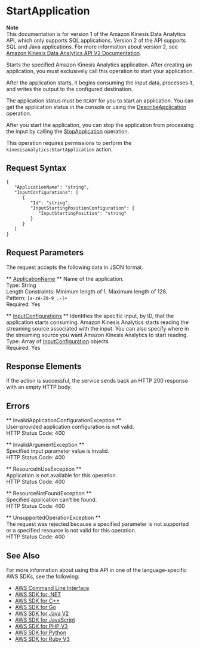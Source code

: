 # StartApplication<a name="API_StartApplication"></a>

**Note**  
This documentation is for version 1 of the Amazon Kinesis Data Analytics API, which only supports SQL applications\. Version 2 of the API supports SQL and Java applications\. For more information about version 2, see [Amazon Kinesis Data Analytics API V2 Documentation](/kinesisanalytics/latest/apiv2/Welcome.html)\.

Starts the specified Amazon Kinesis Analytics application\. After creating an application, you must exclusively call this operation to start your application\.

After the application starts, it begins consuming the input data, processes it, and writes the output to the configured destination\.

 The application status must be `READY` for you to start an application\. You can get the application status in the console or using the [DescribeApplication](https://docs.aws.amazon.com/kinesisanalytics/latest/dev/API_DescribeApplication.html) operation\.

After you start the application, you can stop the application from processing the input by calling the [StopApplication](https://docs.aws.amazon.com/kinesisanalytics/latest/dev/API_StopApplication.html) operation\.

This operation requires permissions to perform the `kinesisanalytics:StartApplication` action\.

## Request Syntax<a name="API_StartApplication_RequestSyntax"></a>

```
{
   "ApplicationName": "string",
   "InputConfigurations": [ 
      { 
         "Id": "string",
         "InputStartingPositionConfiguration": { 
            "InputStartingPosition": "string"
         }
      }
   ]
}
```

## Request Parameters<a name="API_StartApplication_RequestParameters"></a>

The request accepts the following data in JSON format\.

 ** [ApplicationName](#API_StartApplication_RequestSyntax) **   <a name="analytics-StartApplication-request-ApplicationName"></a>
Name of the application\.  
Type: String  
Length Constraints: Minimum length of 1\. Maximum length of 128\.  
Pattern: `[a-zA-Z0-9_.-]+`   
Required: Yes

 ** [InputConfigurations](#API_StartApplication_RequestSyntax) **   <a name="analytics-StartApplication-request-InputConfigurations"></a>
Identifies the specific input, by ID, that the application starts consuming\. Amazon Kinesis Analytics starts reading the streaming source associated with the input\. You can also specify where in the streaming source you want Amazon Kinesis Analytics to start reading\.  
Type: Array of [InputConfiguration](API_InputConfiguration.md) objects  
Required: Yes

## Response Elements<a name="API_StartApplication_ResponseElements"></a>

If the action is successful, the service sends back an HTTP 200 response with an empty HTTP body\.

## Errors<a name="API_StartApplication_Errors"></a>

 ** InvalidApplicationConfigurationException **   
User\-provided application configuration is not valid\.  
HTTP Status Code: 400

 ** InvalidArgumentException **   
Specified input parameter value is invalid\.  
HTTP Status Code: 400

 ** ResourceInUseException **   
Application is not available for this operation\.  
HTTP Status Code: 400

 ** ResourceNotFoundException **   
Specified application can't be found\.  
HTTP Status Code: 400

 ** UnsupportedOperationException **   
The request was rejected because a specified parameter is not supported or a specified resource is not valid for this operation\.   
HTTP Status Code: 400

## See Also<a name="API_StartApplication_SeeAlso"></a>

For more information about using this API in one of the language\-specific AWS SDKs, see the following:
+  [AWS Command Line Interface](https://docs.aws.amazon.com/goto/aws-cli/kinesisanalytics-2015-08-14/StartApplication) 
+  [AWS SDK for \.NET](https://docs.aws.amazon.com/goto/DotNetSDKV3/kinesisanalytics-2015-08-14/StartApplication) 
+  [AWS SDK for C\+\+](https://docs.aws.amazon.com/goto/SdkForCpp/kinesisanalytics-2015-08-14/StartApplication) 
+  [AWS SDK for Go](https://docs.aws.amazon.com/goto/SdkForGoV1/kinesisanalytics-2015-08-14/StartApplication) 
+  [AWS SDK for Java V2](https://docs.aws.amazon.com/goto/SdkForJavaV2/kinesisanalytics-2015-08-14/StartApplication) 
+  [AWS SDK for JavaScript](https://docs.aws.amazon.com/goto/AWSJavaScriptSDK/kinesisanalytics-2015-08-14/StartApplication) 
+  [AWS SDK for PHP V3](https://docs.aws.amazon.com/goto/SdkForPHPV3/kinesisanalytics-2015-08-14/StartApplication) 
+  [AWS SDK for Python](https://docs.aws.amazon.com/goto/boto3/kinesisanalytics-2015-08-14/StartApplication) 
+  [AWS SDK for Ruby V3](https://docs.aws.amazon.com/goto/SdkForRubyV3/kinesisanalytics-2015-08-14/StartApplication) 